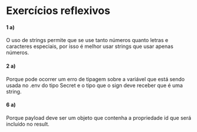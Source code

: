 # Exercícios reflexivos

#### 1 a)

O uso de strings permite que se use tanto números quanto letras e caracteres especiais, por isso é melhor  usar strings que usar apenas números. 

#### 2 a)

Porque pode ocorrer um erro de tipagem sobre a variável que está sendo usada no .env do tipo Secret e o tipo que o sign deve receber que é uma string.

#### 6 a)

Porque payload deve ser um objeto que contenha a propriedade id que será incluído no result.